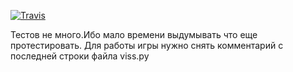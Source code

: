 
[![Travis][build-badge]][build]


[build-badge]: https://img.shields.io/travis/generalisimus/E1/master.png?style=flat-square
[build]: https://travis-ci.org/geenralisimus/E1

Тестов не много.Ибо мало времени выдумывать что еще протестировать.
Для работы игры нужно снять комментарий с последней строки файла viss.py
